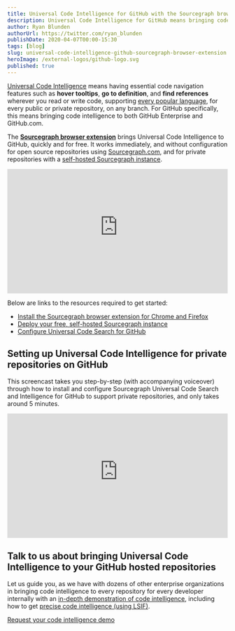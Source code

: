 ```yaml
---
title: Universal Code Intelligence for GitHub with the Sourcegraph browser extension
description: Universal Code Intelligence for GitHub means bringing code navigation features such as hover tooltips, go to definition, and find references to every code view and pull request, supporting every popular language, and all public and private repositories on both GitHub.com and GitHub Enterprise.
author: Ryan Blunden
authorUrl: https://twitter.com/ryan_blunden
publishDate: 2020-04-07T00:00-15:30
tags: [blog]
slug: universal-code-intelligence-github-sourcegraph-browser-extension
heroImage: /external-logos/github-logo.svg
published: true
---
```


[Universal Code Intelligence](/product/code-intelligence) means having essential code navigation features such as **hover tooltips**, **go to definition**, and **find references** wherever you read or write code, supporting [every popular language](https://sourcegraph.com/extensions?query=category%3A%22Programming+languages%22), for every public or private repository, on any branch. For GitHub specifically, this means bringing code intelligence to both GitHub Enterprise and GitHub.com.

The **[Sourcegraph browser extension](https://docs.sourcegraph.com/integration/browser_extension)** brings Universal Code Intelligence to GitHub, quickly and for free. It works immediately, and without configuration for open source repositories using [Sourcegraph.com](https://sourcegraph.com/search), and for private repositories with a [self-hosted Sourcegraph instance](https://docs.sourcegraph.com/admin/install).

<p class="container">
  <div style="padding:56.25% 0 0 0;position:relative;">
    <iframe src="https://www.youtube-nocookie.com/embed/kRFeSK5yCh8" style="position:absolute;top:0;left:0;width:100%;height:100%;" frameborder="0" webkitallowfullscreen="" mozallowfullscreen="" allowfullscreen=""></iframe>
  </div>
</p>

Below are links to the resources required to get started:

- [Install the Sourcegraph browser extension for Chrome and Firefox](https://docs.sourcegraph.com/integration/browser_extension)
- [Deploy your free, self-hosted Sourcegraph instance](https://docs.sourcegraph.com/admin/install)
- [Configure Universal Code Search for GitHub](https://about.sourcegraph.com/blog/universal-code-search-github)

## Setting up Universal Code Intelligence for private repositories on GitHub

This screencast takes you step-by-step (with accompanying voiceover) through how to install and configure Sourcegraph Universal Code Search and Intelligence for GitHub to support private repositories, and only takes around 5 minutes.

<p class="container">
  <div style="padding:56.25% 0 0 0;position:relative;">
    <iframe src="https://www.youtube-nocookie.com/embed/iVTroSw9dhQ" style="position:absolute;top:0;left:0;width:100%;height:100%;" frameborder="0" webkitallowfullscreen="" mozallowfullscreen="" allowfullscreen=""></iframe>
  </div>
</p>

## Talk to us about bringing Universal Code Intelligence to your GitHub hosted repositories

Let us guide you, as we have with dozens of other enterprise organizations in bringing code intelligence to every repository for every developer internally with an [in-depth demonstration of code intelligence](/contact/request-demo?utm_source=guides), including how to get [precise code intelligence (using LSIF)](https://docs.sourcegraph.com/code_intelligence/explanations/precise_code_intelligence).

<p class="text-center"><a href="/contact/request-demo?utm_source=guides" class="btn btn-primary mt-4">Request your code intelligence demo</a></p>
